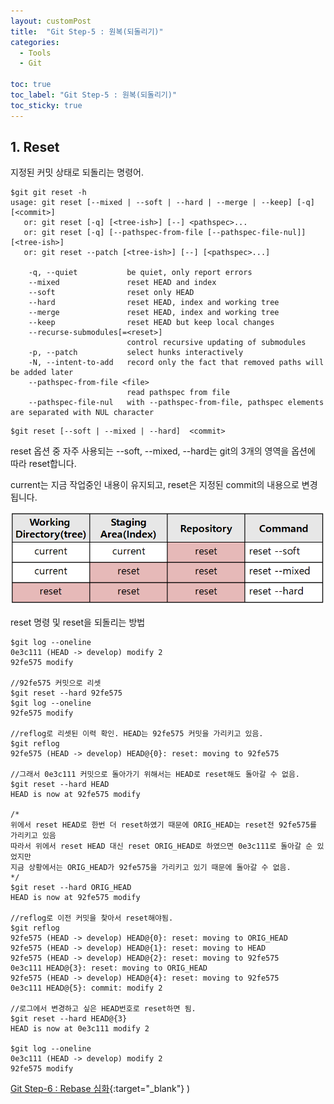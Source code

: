 ```yaml
---
layout: customPost
title:  "Git Step-5 : 원복(되돌리기)"
categories: 
  - Tools
  - Git
  
toc: true
toc_label: "Git Step-5 : 원복(되돌리기)"
toc_sticky: true 
---
```



## 1. Reset

지정된 커밋 상태로 되돌리는 명령어.

```
$git git reset -h
usage: git reset [--mixed | --soft | --hard | --merge | --keep] [-q] [<commit>]
   or: git reset [-q] [<tree-ish>] [--] <pathspec>...
   or: git reset [-q] [--pathspec-from-file [--pathspec-file-nul]] [<tree-ish>]
   or: git reset --patch [<tree-ish>] [--] [<pathspec>...]

    -q, --quiet           be quiet, only report errors
    --mixed               reset HEAD and index
    --soft                reset only HEAD
    --hard                reset HEAD, index and working tree
    --merge               reset HEAD, index and working tree
    --keep                reset HEAD but keep local changes
    --recurse-submodules[=<reset>]
                          control recursive updating of submodules
    -p, --patch           select hunks interactively
    -N, --intent-to-add   record only the fact that removed paths will be added later
    --pathspec-from-file <file>
                          read pathspec from file
    --pathspec-file-nul   with --pathspec-from-file, pathspec elements are separated with NUL character
```



```
$git reset [--soft | --mixed | --hard]  <commit>
```

reset 옵션 중 자주 사용되는 --soft, --mixed, --hard는 git의 3개의 영역을 옵션에 따라 reset합니다.

current는 지금 작업중인 내용이 유지되고, reset은 지정된 commit의 내용으로 변경됩니다.

![image-20210309105414618](/assets/images/posts/image-20210309105414618.png)



reset 명령 및 reset을 되돌리는 방법

```
$git log --oneline
0e3c111 (HEAD -> develop) modify 2
92fe575 modify

//92fe575 커밋으로 리셋
$git reset --hard 92fe575
$git log --oneline
92fe575 modify

//reflog로 리셋된 이력 확인. HEAD는 92fe575 커밋을 가리키고 있음.
$git reflog
92fe575 (HEAD -> develop) HEAD@{0}: reset: moving to 92fe575

//그래서 0e3c111 커밋으로 돌아가기 위해서는 HEAD로 reset해도 돌아갈 수 없음.
$git reset --hard HEAD
HEAD is now at 92fe575 modify

/*
위에서 reset HEAD로 한번 더 reset하였기 때문에 ORIG_HEAD는 reset전 92fe575를 가리키고 있음
따라서 위에서 reset HEAD 대신 reset ORIG_HEAD로 하였으면 0e3c111로 돌아갈 순 있었지만
지금 상황에서는 ORIG_HEAD가 92fe575을 가리키고 있기 때문에 돌아갈 수 없음.
*/
$git reset --hard ORIG_HEAD
HEAD is now at 92fe575 modify

//reflog로 이전 커밋을 찾아서 reset해야됨.
$git reflog
92fe575 (HEAD -> develop) HEAD@{0}: reset: moving to ORIG_HEAD
92fe575 (HEAD -> develop) HEAD@{1}: reset: moving to HEAD   
92fe575 (HEAD -> develop) HEAD@{2}: reset: moving to 92fe575
0e3c111 HEAD@{3}: reset: moving to ORIG_HEAD
92fe575 (HEAD -> develop) HEAD@{4}: reset: moving to 92fe575  
0e3c111 HEAD@{5}: commit: modify 2

//로그에서 변경하고 싶은 HEAD번호로 reset하면 됨.
$git reset --hard HEAD@{3}
HEAD is now at 0e3c111 modify 2

$git log --oneline
0e3c111 (HEAD -> develop) modify 2
92fe575 modify
```





[Git Step-6 : Rebase 심화](https://donghyeok-dev.github.io/tools/git/Git-6/){:target="_blank"} )
